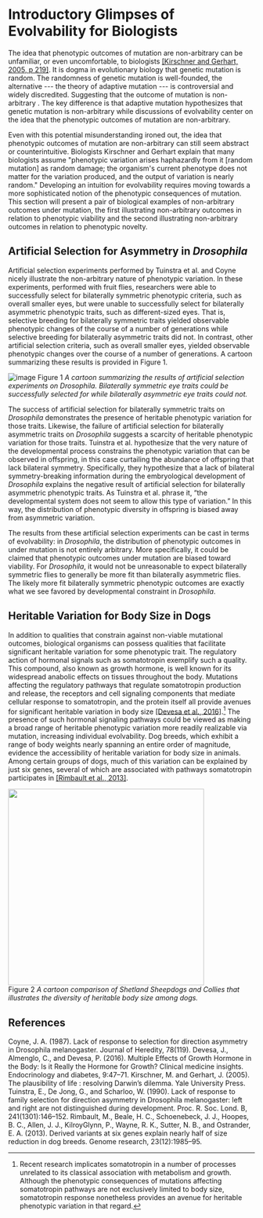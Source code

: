 Introductory Glimpses of Evolvability for Biologists
====================================================

The idea that phenotypic outcomes of mutation are non-arbitrary can be unfamiliar, or even uncomfortable, to biologists [[Kirschner and Gerhart, 2005, p 219]](#Kirschner2005TheDilemma).
It is dogma in evolutionary biology that genetic mutation is random.
The randomness of genetic mutation is well-founded, the alternative --- the theory of adaptive mutation --- is controversial and widely discredited.
Suggesting that the outcome of mutation is non-arbitrary .
The key difference is that adaptive mutation hypothesizes that genetic mutation is non-arbitrary while discussions of evolvability center on the idea that the phenotypic outcomes of mutation are non-arbitrary.

Even with this potential misunderstanding ironed out, the idea that phenotypic outcomes of mutation are non-arbitrary can still seem abstract or counterintuitive.
Biologists Kirschner and Gerhart explain that many biologists assume
"phenotypic variation arises haphazardly from it [random mutation] as random damage; the organism's current phenotype does not matter for the variation produced, and the output of variation is nearly random."
Developing an intuition for evolvability requires moving towards a more sophisticated notion of the phenotypic consequences of mutation.
This section will present a pair of biological examples of non-arbitrary outcomes under mutation, the first illustrating non-arbitrary outcomes in relation to phenotypic viability and the second illustrating non-arbitrary outcomes in relation to phenotypic novelty.

Artificial Selection for Asymmetry in *Drosophila*
--------------------------------------------------
Artificial selection experiments performed by Tuinstra et al. and Coyne nicely illustrate the non-arbitrary nature of phenotypic variation.
In these experiments, performed with fruit flies, researchers were able to successfully select for bilaterally symmetric phenotypic criteria, such as overall smaller eyes, but were unable to successfully select for bilaterally asymmetric phenotypic traits, such as different-sized eyes.
That is, selective breeding for bilaterally symmetric traits yielded observable phenotypic changes of the course of a number of generations while selective breeding for bilaterally asymmetric traits did not.
In contrast, other artificial selection criteria, such as overall smaller eyes, yielded observable phenotypic changes over the course of a number of generations.
A cartoon summarizing these results is provided in Figure 1.

![image](http://devosoft.org/wp-content/uploads/2017/08/canalization_example.png)
Figure 1 *A cartoon summarizing the results of artificial selection experiments on *Drosophila*. Bilaterally symmetric eye traits could be successfully selected for while bilaterally asymmetric eye traits could not.*


The success of artificial selection for bilaterally symmetric traits on *Drosophila* demonstrates the presence of heritable phenotypic variation for those traits.
Likewise, the failure of artificial selection for bilaterally asymmetric traits on *Drosophila* suggests a scarcity of heritable phenotypic variation for those traits.
Tuinstra et al. hypothesize that the very nature of the developmental process constrains the phenotypic variation that can be observed in offspring, in this case curtailing the abundance of offspring that lack bilateral symmetry.
Specifically, they hypothesize that a lack of bilateral symmetry-breaking information during the embryological development of *Drosophila* explains the negative result of artificial selection for bilaterally asymmetric phenotypic traits.
As Tuinstra et al. phrase it, “the developmental system does not seem to allow this type of variation.”
In this way, the distribution of phenotypic diversity in offspring is biased away from asymmetric variation.

The results from these artificial selection experiments can be cast in terms of evolvability: in *Drosophila*, the distribution of phenotypic outcomes in under mutation is not entirely arbitrary.
More specifically, it could be claimed that phenotypic outcomes under mutation are biased toward viability.
For *Drosophila*, it would not be unreasonable to expect bilaterally symmetric flies to generally be more fit than bilaterally asymmetric flies.
The likely more fit bilaterally symmetric phenotypic outcomes are exactly what we see favored by developmental constraint in *Drosophila*.

Heritable Variation for Body Size in Dogs
-----------------------------------------
In addition to qualities that constrain against non-viable mutational outcomes, biological organisms can possess qualities that facilitate significant heritable variation for some phenotypic trait.
The regulatory action of hormonal signals such as somatotropin exemplify such a quality.
This compound, also known as growth hormone, is well known for its widespread anabolic effects on tissues throughout the body.
Mutations affecting the regulatory pathways that regulate somatotropin production and release, the receptors and cell signaling components that mediate cellular response to somatotropin, and the protein itself all provide avenues for significant heritable variation in body size [[Devesa et al., 2016]](#Devesa2016MultipleGrowth).[^1] The presence of such hormonal signaling pathways could be viewed as making a broad range of heritable phenotypic variation more readily realizable via mutation, increasing individual evolvability.
Dog breeds, which exhibit a range of body weights nearly spanning an entire order of magnitude, evidence the accessibility of heritable variation for body size in animals.
Among certain groups of dogs, much of this variation can be explained by just six genes, several of which are associated with pathways somatotropin participates in [[Rimbault et al., 2013]](#Rimbault2013DerivedBreeds).

<img src="http://devosoft.org/wp-content/uploads/2017/10/collie-sheltie.png" style="height: 400px;"/> </br>
Figure 2 *A cartoon comparison of Shetland Sheepdogs and Collies that illustrates the diversity of heritable body size among dogs.*

[^1]: Recent research implicates somatotropin in a number of processes unrelated to its classical association with metabolism and growth.
Although the phenotypic consequences of mutations affecting somatotropin pathways are not exclusively limited to body size, somatotropin response nonetheless provides an avenue for heritable phenotypic variation in that regard.

References
----------
<a name="Coyne1987LackMelanogaster">
Coyne, J. A. (1987). Lack of response to selection for direction asymmetry in Drosophila melanogaster. Journal of Heredity, 78(119).
</a>

<a name="Devesa2016MultipleGrowth">
Devesa, J., Almenglo, C., and Devesa, P. (2016). Multiple Effects of Growth Hormone in the Body: Is it Really the Hormone for Growth? Clinical medicine insights. Endocrinology and diabetes, 9:47–71.
</a>

<a name="Kirschner2005TheDilemma">
Kirschner, M. and Gerhart, J. (2005). The plausibility of life : resolving
Darwin’s dilemma. Yale University Press.
</a>

<a name="Tuinstra1990LackDevelopment">
Tuinstra, E., De Jong, G., and Scharloo, W. (1990). Lack of response to family selection for direction asymmetry in Drosophila melanogaster: left and right are not distinguished during development. Proc. R. Soc. Lond. B, 241(1301):146–152.
</a>

<a name="Rimbault2013DerivedBreeds">
Rimbault, M., Beale, H. C., Schoenebeck, J. J., Hoopes, B. C., Allen, J. J., KilroyGlynn, P., Wayne, R. K., Sutter, N. B., and Ostrander, E. A. (2013). Derived variants at six genes explain nearly half of size reduction in dog breeds. Genome research, 23(12):1985–95.
</a>

